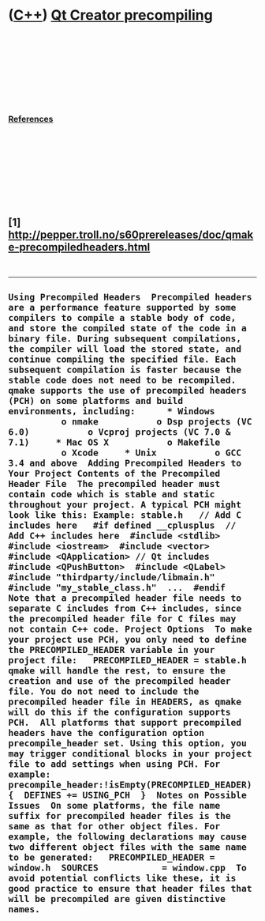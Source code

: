 



 

 

 

 

 

([C++](Cpp.htm)) [Qt Creator precompiling](CppQtCreatorPrecompile.htm)
======================================================================

 

 

 

 

 

### [References](CppReferences.htm)

 

 

 

 

 

\[1\] http://pepper.troll.no/s60prereleases/doc/qmake-precompiledheaders.html
-----------------------------------------------------------------------------

 

  ------------------------------------------------------------------------------------------------------------------------------------------------------------------------------------------------------------------------------------------------------------------------------------------------------------------------------------------------------------------------------------------------------------------------------------------------------------------------------------------------------------------------------------------------------------------------------------------------------------------------------------------------------------------------------------------------------------------------------------------------------------------------------------------------------------------------------------------------------------------------------------------------------------------------------------------------------------------------------------------------------------------------------------------------------------------------------------------------------------------------------------------------------------------------------------------------------------------------------------------------------------------------------------------------------------------------------------------------------------------------------------------------------------------------------------------------------------------------------------------------------------------------------------------------------------------------------------------------------------------------------------------------------------------------------------------------------------------------------------------------------------------------------------------------------------------------------------------------------------------------------------------------------------------------------------------------------------------------------------------------------------------------------------------------------------------------------------------------------------------------------------------------------------------------------------------------------------------------------------------------------------------------------------------------------------------------------------------------------------------------------------------------------------------------------------------------------------------------------------------------------------------------------------------------------------------------------------------------------------------------------------------------
  ` Using Precompiled Headers  Precompiled headers are a performance feature supported by some compilers to compile a stable body of code, and store the compiled state of the code in a binary file. During subsequent compilations, the compiler will load the stored state, and continue compiling the specified file. Each subsequent compilation is faster because the stable code does not need to be recompiled.  qmake supports the use of precompiled headers (PCH) on some platforms and build environments, including:      * Windows           o nmake           o Dsp projects (VC 6.0)           o Vcproj projects (VC 7.0 & 7.1)     * Mac OS X           o Makefile           o Xcode     * Unix           o GCC 3.4 and above  Adding Precompiled Headers to Your Project Contents of the Precompiled Header File  The precompiled header must contain code which is stable and static throughout your project. A typical PCH might look like this: Example: stable.h   // Add C includes here   #if defined __cplusplus  // Add C++ includes here  #include <stdlib>  #include <iostream>  #include <vector>  #include <QApplication> // Qt includes  #include <QPushButton>  #include <QLabel>  #include "thirdparty/include/libmain.h"  #include "my_stable_class.h"  ...  #endif  Note that a precompiled header file needs to separate C includes from C++ includes, since the precompiled header file for C files may not contain C++ code. Project Options  To make your project use PCH, you only need to define the PRECOMPILED_HEADER variable in your project file:   PRECOMPILED_HEADER = stable.h  qmake will handle the rest, to ensure the creation and use of the precompiled header file. You do not need to include the precompiled header file in HEADERS, as qmake will do this if the configuration supports PCH.  All platforms that support precompiled headers have the configuration option precompile_header set. Using this option, you may trigger conditional blocks in your project file to add settings when using PCH. For example:   precompile_header:!isEmpty(PRECOMPILED_HEADER) {  DEFINES += USING_PCH  }  Notes on Possible Issues  On some platforms, the file name suffix for precompiled header files is the same as that for other object files. For example, the following declarations may cause two different object files with the same name to be generated:   PRECOMPILED_HEADER = window.h  SOURCES            = window.cpp  To avoid potential conflicts like these, it is good practice to ensure that header files that will be precompiled are given distinctive names. `
  ------------------------------------------------------------------------------------------------------------------------------------------------------------------------------------------------------------------------------------------------------------------------------------------------------------------------------------------------------------------------------------------------------------------------------------------------------------------------------------------------------------------------------------------------------------------------------------------------------------------------------------------------------------------------------------------------------------------------------------------------------------------------------------------------------------------------------------------------------------------------------------------------------------------------------------------------------------------------------------------------------------------------------------------------------------------------------------------------------------------------------------------------------------------------------------------------------------------------------------------------------------------------------------------------------------------------------------------------------------------------------------------------------------------------------------------------------------------------------------------------------------------------------------------------------------------------------------------------------------------------------------------------------------------------------------------------------------------------------------------------------------------------------------------------------------------------------------------------------------------------------------------------------------------------------------------------------------------------------------------------------------------------------------------------------------------------------------------------------------------------------------------------------------------------------------------------------------------------------------------------------------------------------------------------------------------------------------------------------------------------------------------------------------------------------------------------------------------------------------------------------------------------------------------------------------------------------------------------------------------------------------------------

 

 

 

 

 





 



